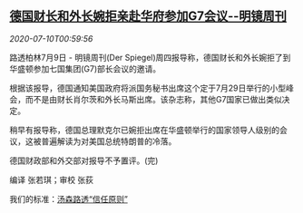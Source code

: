 <!--1594344194000-->
[德国财长和外长婉拒亲赴华府参加G7会议--明镜周刊](https://cn.reuters.com/article/germany-g7-invitation-usa-0709-thur-idCNKBS24B03I)
------

<div><i>2020-07-10T00:59:56</i></div><div class="StandardArticleBody_body"><p>路透柏林7月9日 - 明镜周刊(Der Spiegel)周四报导称，德国财长和外长婉拒了到华盛顿参加七国集团(G7)部长会议的邀请。 </p><p>根据该报导，德国通知美国政府将派国务秘书出席这个定于7月29日举行的小型峰会，而不是由财长肖尔茨和外长马斯出席。该杂志称，其他G7国家已做出类似决定。 </p><p>稍早有报导称，德国总理默克尔已婉拒出席在华盛顿举行的国家领导人级别的会议，这被普遍解读为对美国总统特朗普的冷落。 </p><p>德国财政部和外交部对报导不予置评。(完) </p><div class="Attribution_container"><div class="Attribution_attribution"><p class="Attribution_content">编译 张若琪；审校 张荻 </p></div></div><div class="StandardArticleBody_trustBadgeContainer"><span class="StandardArticleBody_trustBadgeTitle">我们的标准：</span><span class="trustBadgeUrl"><a href="https://www.thomsonreuters.cn/content/dam/openweb/documents/pdf/china/brochures/about-us-1.pdf">汤森路透“信任原则”</a></span></div></div>

